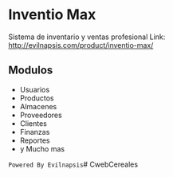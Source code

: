 # Inventio Max
Sistema de inventario y ventas profesional
Link: http://evilnapsis.com/product/inventio-max/

## Modulos

- Usuarios
- Productos
- Almacenes
- Proveedores
- Clientes
- Finanzas
- Reportes
- y Mucho mas

`Powered By Evilnapsis`# CwebCereales
